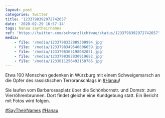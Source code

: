 ```yaml
---
layout: post
categories: twitter
title: '1233798392972742657'
date: '2020-02-29 16:57:14'
tags: hanau saytheirnames
ref: 'https://twitter.com/schwarzlichtwue/status/1233798392972742657'
media:
    - file: '/media/1233798332889300994.jpg'
    - file: '/media/1233798349540806659.jpg'
    - file: '/media/1233798365198082051.jpg'
    - file: '/media/1233798382830919682.jpg'
    - file: '/media/1233811256492150786.jpg'
---
```

Etwa 100 Menschen gedenken in Würzburg mit einem Schweigemarsch an die Opfer des rassistischen Terroranschlags  in [#Hanau](/t/hanau)!



Sie laufen vom Barbarossaplatz über die Schönbornstr. und Domstr. zum Vierröhrenbrunnen. Dort findet gleiche eine Kundgebung statt. 
Ein Bericht mit Fotos wird folgen. 



[#SayTheirNames](/t/saytheirnames) [#Hanau](/t/hanau) 